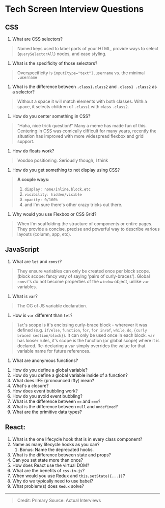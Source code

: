 # Tech Screen Interview Questions

## CSS

1. What are CSS selectors?

> Named keys used to label parts of your HTML, provide ways to select (`querySelectorAll`) nodes, and ease styling.

1. What is the specificity of those selectors?

> Overspecificity is `input[type="text"].username` vs. the minimal `.username`

1. What is the difference between `.class1.class2` and `.class1 .class2` as a selector?

> Without a space it will match elements with both classes.
> With a space, it selects children of `.class1` with class `.class2`. 

1. How do you center something in CSS?

> "Haha, nice trick question!" Many a meme has made fun of this. 
> Centering in CSS was comically difficult for many years, recently the situation has improved with more widespread flexbox and grid support.

1. How do floats work?

> Voodoo positioning. Seriously though, I think 

1. How do you get something to not display using CSS?

> **A couple ways:**
> 1. `display: none/inline,block,etc`
> 1. `visibility: hidden/visible`
> 1. `opacity: 0/100%`
> 1. and I'm sure there's other crazy tricks out there.

1. Why would you use Flexbox or CSS Grid?

> When I'm scaffolding the structure of components or entire pages. They provide a concise, precise and powerful way to describe various layouts (column, app, etc).

## JavaScript

1. What are `let` and `const`?
> They ensure variables can only be created once per block scope. (block scope: fancy way of saying 'pairs of curly-braces'). 
> Global `const`'s do not become properties of the `window` object, unlike `var` variables. 

1. What is `var`?
> The OG of JS variable declaration.

1. How is `var` different than `let`?
>  `let`'s scope is it's enclosing curly-brace block - wherever it was defined (e.g. `if/else`, `function`, `for`, `for in/of`, `while`, `do`, `{curly braced section/block}`). It can only be used once in each block.
> `var` has looser rules, it's scope is the function (or global scope) where it is declared. Re-declaring a `var` simply overrides the value for that variable name for future references.

1. What are anonymous functions?
> 

1. How do you define a global variable?
1. How do you define a global variable inside of a function?
1. What does IIFE (pronounced iffy) mean?
1. What's a closure?
1. How does event bubbling work?
1. How do you avoid event bubbling?
1. What is the difference between `==` and `===`?
1. What is the difference between `null` and `undefined`?
1. What are the primitive data types?

## React:

1. What is the one lifecycle hook that is in every class component?
1. Name as many lifecycle hooks as you can?
    1. Bonus: Name the deprecated hooks.
1. What is the difference between state and props?
1. Can you set state more than once?
1. How does React use the virtual DOM?
1. What are the benefits of `css-in-js`?
1. When would you use Redux and `this.setState({...})`?
1. Why do we typically need to use babel?
1. What problem(s) does `Redux` solve?


---------------

> Credit: Primary Source: Actual Interviews

